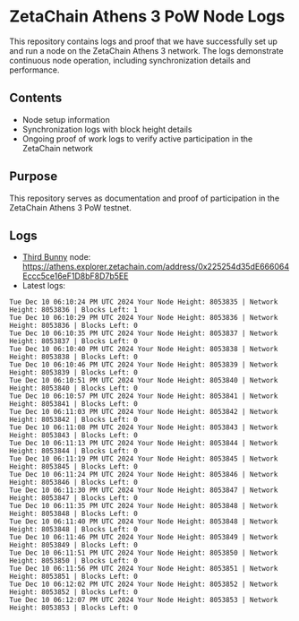 # ZetaChain Athens 3 PoW Node Logs
This repository contains logs and proof that we have successfully set up and run a node on the ZetaChain Athens 3 network. The logs demonstrate continuous node operation, including synchronization details and performance.

## Contents
- Node setup information
- Synchronization logs with block height details
- Ongoing proof of work logs to verify active participation in the ZetaChain network

## Purpose
This repository serves as documentation and proof of participation in the ZetaChain Athens 3 PoW testnet.

## Logs

- [Third Bunny](https://thirdbunny.xyz/) node: https://athens.explorer.zetachain.com/address/0x225254d35dE666064Eccc5ce16eF1D8bF8D7b5EE
- Latest logs:
```
Tue Dec 10 06:10:24 PM UTC 2024 Your Node Height: 8053835 | Network Height: 8053836 | Blocks Left: 1
Tue Dec 10 06:10:29 PM UTC 2024 Your Node Height: 8053836 | Network Height: 8053836 | Blocks Left: 0
Tue Dec 10 06:10:35 PM UTC 2024 Your Node Height: 8053837 | Network Height: 8053837 | Blocks Left: 0
Tue Dec 10 06:10:40 PM UTC 2024 Your Node Height: 8053838 | Network Height: 8053838 | Blocks Left: 0
Tue Dec 10 06:10:46 PM UTC 2024 Your Node Height: 8053839 | Network Height: 8053839 | Blocks Left: 0
Tue Dec 10 06:10:51 PM UTC 2024 Your Node Height: 8053840 | Network Height: 8053840 | Blocks Left: 0
Tue Dec 10 06:10:57 PM UTC 2024 Your Node Height: 8053841 | Network Height: 8053841 | Blocks Left: 0
Tue Dec 10 06:11:03 PM UTC 2024 Your Node Height: 8053842 | Network Height: 8053842 | Blocks Left: 0
Tue Dec 10 06:11:08 PM UTC 2024 Your Node Height: 8053843 | Network Height: 8053843 | Blocks Left: 0
Tue Dec 10 06:11:13 PM UTC 2024 Your Node Height: 8053844 | Network Height: 8053844 | Blocks Left: 0
Tue Dec 10 06:11:19 PM UTC 2024 Your Node Height: 8053845 | Network Height: 8053845 | Blocks Left: 0
Tue Dec 10 06:11:24 PM UTC 2024 Your Node Height: 8053846 | Network Height: 8053846 | Blocks Left: 0
Tue Dec 10 06:11:30 PM UTC 2024 Your Node Height: 8053847 | Network Height: 8053847 | Blocks Left: 0
Tue Dec 10 06:11:35 PM UTC 2024 Your Node Height: 8053848 | Network Height: 8053848 | Blocks Left: 0
Tue Dec 10 06:11:40 PM UTC 2024 Your Node Height: 8053848 | Network Height: 8053848 | Blocks Left: 0
Tue Dec 10 06:11:46 PM UTC 2024 Your Node Height: 8053849 | Network Height: 8053849 | Blocks Left: 0
Tue Dec 10 06:11:51 PM UTC 2024 Your Node Height: 8053850 | Network Height: 8053850 | Blocks Left: 0
Tue Dec 10 06:11:56 PM UTC 2024 Your Node Height: 8053851 | Network Height: 8053851 | Blocks Left: 0
Tue Dec 10 06:12:02 PM UTC 2024 Your Node Height: 8053852 | Network Height: 8053852 | Blocks Left: 0
Tue Dec 10 06:12:07 PM UTC 2024 Your Node Height: 8053853 | Network Height: 8053853 | Blocks Left: 0
```
